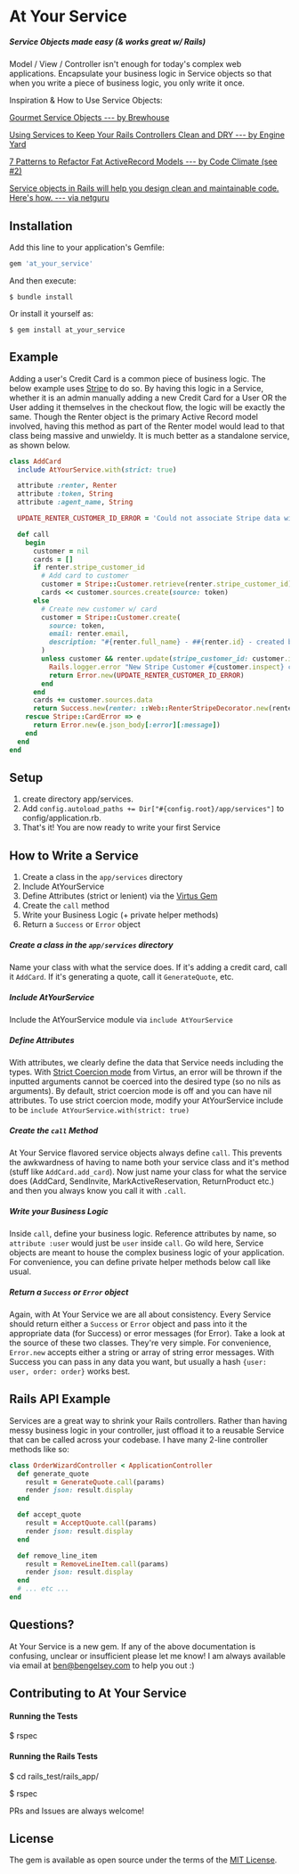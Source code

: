# At Your Service
##### Service Objects made easy (& works great w/ Rails)

Model / View / Controller isn't enough for today's complex web applications. Encapsulate your business logic in Service objects so that when you write a piece of business logic, you only write it once.

Inspiration & How to Use Service Objects:

[Gourmet Service Objects --- by Brewhouse](http://brewhouse.io/blog/2014/04/30/gourmet-service-objects.html)

[Using Services to Keep Your Rails Controllers Clean and DRY --- by Engine Yard](https://blog.engineyard.com/2014/keeping-your-rails-controllers-dry-with-services)

[7 Patterns to Refactor Fat ActiveRecord Models --- by Code Climate (see #2)](http://blog.codeclimate.com/blog/2012/10/17/7-ways-to-decompose-fat-activerecord-models/)

[Service objects in Rails will help you design clean and maintainable code. Here's how. --- via netguru](https://www.netguru.co/blog/service-objects-in-rails-will-help)

## Installation

Add this line to your application's Gemfile:

```ruby
gem 'at_your_service'
```

And then execute:

    $ bundle install

Or install it yourself as:

    $ gem install at_your_service

## Example

Adding a user's Credit Card is a common piece of business logic. The below example uses [Stripe](https://stripe.com/) to do so. By having this logic in a Service, whether it is an admin manually adding a new Credit Card for a User OR the User adding it themselves in the checkout flow, the logic will be exactly the same. Though the Renter object is the primary Active Record model involved, having this method as part of the Renter model would lead to that class being massive and unwieldy. It is much better as a standalone service, as shown below.

```ruby
class AddCard
  include AtYourService.with(strict: true)

  attribute :renter, Renter
  attribute :token, String
  attribute :agent_name, String

  UPDATE_RENTER_CUSTOMER_ID_ERROR = 'Could not associate Stripe data with Renter'

  def call
    begin
      customer = nil
      cards = []
      if renter.stripe_customer_id
        # Add card to customer
        customer = Stripe::Customer.retrieve(renter.stripe_customer_id)
        cards << customer.sources.create(source: token)
      else
        # Create new customer w/ card
        customer = Stripe::Customer.create(
          source: token,
          email: renter.email,
          description: "#{renter.full_name} - ##{renter.id} - created by #{agent_name}"
        )
        unless customer && renter.update(stripe_customer_id: customer.id)
          Rails.logger.error "New Stripe Customer #{customer.inspect} could not be associated with Renter #{renter.inspect}"
          return Error.new(UPDATE_RENTER_CUSTOMER_ID_ERROR)
        end
      end
      cards += customer.sources.data
      return Success.new(renter: ::Web::RenterStripeDecorator.new(renter), cards: cards)
    rescue Stripe::CardError => e
      return Error.new(e.json_body[:error][:message])
    end
  end
end
```

## Setup

1. create directory app/services.
2. Add `config.autoload_paths += Dir["#{config.root}/app/services"]` to config/application.rb.
3. That's it! You are now ready to write your first Service


## How to Write a Service

1. Create a class in the `app/services` directory
2. Include AtYourService
3. Define Attributes (strict or lenient) via the [Virtus Gem](https://github.com/solnic/virtus)
4. Create the `call` method
5. Write your Business Logic (+ private helper methods)
6. Return a `Success` or `Error` object

##### Create a class in the `app/services` directory
Name your class with what the service does. If it's adding a credit card, call it `AddCard`. If it's generating a quote, call it `GenerateQuote`, etc.

##### Include AtYourService
Include the AtYourService module via `include AtYourService`

##### Define Attributes
With attributes, we clearly define the data that Service needs including the types. With [Strict Coercion mode](https://github.com/solnic/virtus#strict-coercion-mode) from Virtus, an error will be thrown if the inputted arguments cannot be coerced into the desired type (so no nils as arguments). By default, strict coercion mode is off and you can have nil attributes. To use strict coercion mode, modify your AtYourService include to be `include AtYourService.with(strict: true)`

##### Create the `call` Method
At Your Service flavored service objects always define `call`. This prevents the awkwardness of having to name both your service class and it's method (stuff like `AddCard.add_card`). Now just name your class for what the service does (AddCard, SendInvite, MarkActiveReservation, ReturnProduct etc.) and then you always know you call it with `.call`.

##### Write your Business Logic
Inside `call`, define your business logic. Reference attributes by name, so `attribute :user` would just be `user` inside `call`. Go wild here, Service objects are meant to house the complex business logic of your application. For convenience, you can define private helper methods below call like usual.

##### Return a `Success` or `Error` object
Again, with At Your Service we are all about consistency. Every Service should return either a `Success` or `Error` object and pass into it the appropriate data (for Success) or error messages (for Error). Take a look at the source of these two classes. They're very simple. For convenience, `Error.new` accepts either a string or array of string error messages. With Success you can pass in any data you want, but usually a hash `{user: user, order: order}` works best.

## Rails API Example
Services are a great way to shrink your Rails controllers. Rather than having messy business logic in your controller, just offload it to a reusable Service that can be called across your codebase. I have many 2-line controller methods like so:

```ruby
class OrderWizardController < ApplicationController
  def generate_quote
    result = GenerateQuote.call(params)
    render json: result.display
  end

  def accept_quote
    result = AcceptQuote.call(params)
    render json: result.display
  end

  def remove_line_item
    result = RemoveLineItem.call(params)
    render json: result.display
  end
  # ... etc ...
end
```

## Questions?
At Your Service is a new gem. If any of the above documentation is confusing, unclear or insufficient please let me know! I am always available via email at ben@bengelsey.com to help you out :)

## Contributing to At Your Service

#### Running the Tests
   $ rspec
#### Running the Rails Tests
   $ cd rails_test/rails_app/

   $ rspec

PRs and Issues are always welcome!

## License

The gem is available as open source under the terms of the [MIT License](http://opensource.org/licenses/MIT).

